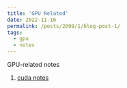 ```yaml
---
title: 'GPU Related'
date: 2022-11-16
permalink: /posts/2099/1/blog-post-1/
tags:
  - gpu 
  - notes 
---
```


GPU-related notes 

1. [cuda notes](https://gist.github.com/leimingyu/f7a5c030a1eb0d1a680b42b7345ba7fe)

